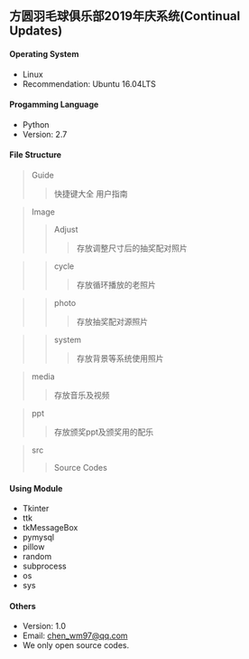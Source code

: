 ## 方圆羽毛球俱乐部2019年庆系统(Continual Updates)


#### Operating System
* Linux
* Recommendation: Ubuntu 16.04LTS


#### Progamming Language
* Python
* Version: 2.7


#### File Structure
>Guide
>>快捷键大全
>>用户指南

>Image
>>Adjust
>>>存放调整尺寸后的抽奖配对照片

>>cycle
>>>存放循环播放的老照片

>>photo
>>>存放抽奖配对源照片

>>system
>>>存放背景等系统使用照片

>media
>>存放音乐及视频

>ppt
>>存放颁奖ppt及颁奖用的配乐

>src
>>Source Codes


#### Using Module
* Tkinter
* ttk
* tkMessageBox
* pymysql
* pillow
* random
* subprocess
* os
* sys


#### Others
* Version: 1.0
* Email: chen_wm97@qq.com
* We only open source codes.
